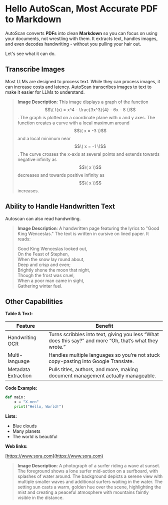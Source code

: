 # Hello AutoScan, Most Accurate PDF to Markdown

AutoScan converts **PDFs** into clean **Markdown** so you can focus on using your documents, not wrestling with them. It extracts text, handles images, and even decodes handwriting - without you pulling your hair out.

Let's see what it can do.

## Transcribe Images

Most LLMs are designed to process text. While they can process images, it can increase costs and latency. AutoScan transcribes images to text to make it easier for LLMs to understand.

> **Image Description**: This image displays a graph of the function $$\( f(x) = x^4 - \frac{3x^3}{4} - 6x - 8 \)$$. The graph is plotted on a coordinate plane with x and y axes. The function creates a curve with a local maximum around $$\( x = -3 \)$$ and a local minimum near $$\( x = -1 \)$$. The curve crosses the x-axis at several points and extends towards negative infinity as $$\( x \)$$ decreases and towards positive infinity as $$\( x \)$$ increases.

## Ability to Handle Handwritten Text

Autoscan can also read handwriting.

> **Image Description**: A handwritten page featuring the lyrics to "Good King Wenceslas." The text is written in cursive on lined paper. It reads:
> 
> Good King Wenceslas looked out,  
> On the Feast of Stephen,  
> When the snow lay round about,  
> Deep and crisp and even;  
> Brightly shone the moon that night,  
> Though the frost was cruel,  
> When a poor man came in sight,  
> Gathering winter fuel.

## Other Capabilities

**Table & Text:**

| Feature               | Benefit                                                                                           |
|-----------------------|---------------------------------------------------------------------------------------------------|
| Handwriting OCR       | Turns scribbles into text, giving you less “What does this say?” and more “Oh, that’s what they wrote.” |
| Multi-language        | Handles multiple languages so you’re not stuck copy-pasting into Google Translate.               |
| Metadata Extraction   | Pulls titles, authors, and more, making document management actually manageable.                 |

**Code Example:**

```python
def main:
    x = "X-men"
    print("Hello, World!")
```

**Lists:**

- Blue clouds
- Many planets
- The world is beautiful

**Web links:**

[https://www.sora.com](https://www.sora.com)

> **Image Description**: A photograph of a surfer riding a wave at sunset. The foreground shows a lone surfer mid-action on a surfboard, with splashes of water around. The background depicts a serene view with multiple smaller waves and additional surfers waiting in the water. The setting sun casts a warm, golden hue over the scene, highlighting the mist and creating a peaceful atmosphere with mountains faintly visible in the distance.